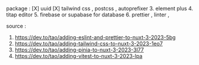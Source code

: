 package : 
[X] uuid
[X] tailwind css , postcss , autoprefixer 
3. element plus
4. titap editor
5. firebase or supabase for database
6. prettier , linter ,


source :
1. https://dev.to/tao/adding-eslint-and-prettier-to-nuxt-3-2023-5bg
2. https://dev.to/tao/adding-tailwind-css-to-nuxt-3-2023-1eo7
3. https://dev.to/tao/adding-pinia-to-nuxt-3-2023-3l77
4. https://dev.to/tao/adding-vitest-to-nuxt-3-2023-lpa